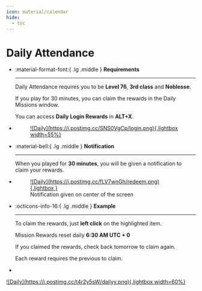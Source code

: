 ```yaml
---
icon: material/calendar
hide:
  - toc
---
```


# Daily Attendance

<div class="grid cards" markdown>

- :material-format-font:{ .lg .middle } __Requirements__
    
    ---

    Daily Attendance requires you to be **Level 76**, **3rd class** and **Noblesse**.
    
    If you play for 30 minutes, you can claim the rewards in the Daily Missions window.

    You can access **Daily Login Rewards** in **ALT+X**.

- <figure markdown>
    <a href="https://postimg.cc/23KXSF0H">
    ![Daily](https://i.postimg.cc/SNS0VgCp/login.png){.lightbox width=55%}
    </a>
    </figure>

- :material-bell:{ .lg .middle } __Notification__

    ---

    When you played for **30 minutes**, you will be given a notification to claim your rewards.

- <figure markdown>
    <a href="https://postimg.cc/Q9rKbPN6">
    ![Daily](https://i.postimg.cc/fLV7wnGh/redeem.png){.lightbox }
    </a>
    <figcaption>Notification given on center of the screen</figure>
    </figure>
- :octicons-info-16:{ .lg .middle } __Example__

    ---

    To claim the rewards, just **left click** on the highlighted item.

    Mission Rewards reset daily **6:30 AM UTC + 0**

    If you claimed the rewards, check back tomorrow to claim again.

    Each reward requires the previous to claim.

- <figure markdown>
<a href="https://postimg.cc/HryQ9b4k">
    ![Daily](https://i.postimg.cc/t4r2y5sW/dailyy.png){.lightbox width=60%}
</a>
</figure>


</div>

